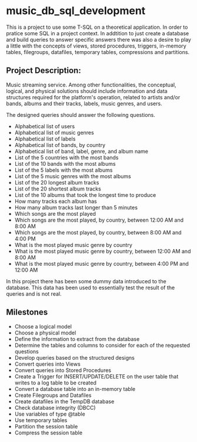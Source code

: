 # music_db_sql_development

This is a project to use some T-SQL on a theoretical application. In order to pratice some SQL in a project context. In addtition to just create a database and build queries to answer specific answers there was also a desire to play a little with the concepts of views, stored procedures, triggers, in-memory tables, filegroups, datafiles, temporary tables, compressions and partitions.

## Project Description:
Music streaming service.
Among other functionalities, the conceptual, logical, and physical solutions should include information and data structures required for the platform's operation, related to artists and/or bands, albums and their tracks, labels, music genres, and users.

The designed queries should answer the following questions.
- Alphabetical list of users
- Alphabetical list of music genres
- Alphabetical list of labels
- Alphabetical list of bands, by country
- Alphabetical list of band, label, genre, and album name
- List of the 5 countries with the most bands
- List of the 10 bands with the most albums
- List of the 5 labels with the most albums
- List of the 5 music genres with the most albums
- List of the 20 longest album tracks
- List of the 20 shortest album tracks
- List of the 10 albums that took the longest time to produce
- How many tracks each album has
- How many album tracks last longer than 5 minutes
- Which songs are the most played
- Which songs are the most played, by country, between 12:00 AM and 8:00 AM
- Which songs are the most played, by country, between 8:00 AM and 4:00 PM
- What is the most played music genre by country
- What is the most played music genre by country, between 12:00 AM and 8:00 AM
- What is the most played music genre by country, between 4:00 PM and 12:00 AM

In this project there has been some dummy data introduced to the database. This data has been used to essentially test the result of the queries and is not real.

## Milestones

- Choose a logical model
- Choose a physical model
- Define the information to extract from the database
- Determine the tables and columns to consider for each of the requested questions
- Develop queries based on the structured designs
- Convert queries into Views
- Convert queries into Stored Procedures
- Create a Trigger for INSERT/UPDATE/DELETE on the user table that writes to a log table to be created
- Convert a database table into an in-memory table
- Create Filegroups and Datafiles
- Create datafiles in the TempDB database
- Check database integrity (DBCC)
- Use variables of type @table
- Use temporary tables
- Partition the session table
- Compress the session table

